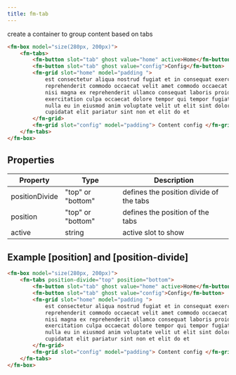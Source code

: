 ```yaml
---
title: fm-tab
---
```


create a container to group content based on tabs

```html preview
<fm-box model="size(280px, 200px)">
    <fm-tabs>
        <fm-button slot="tab" ghost value="home" active>Home</fm-button>
        <fm-button slot="tab" ghost value="config">Config</fm-button>
        <fm-grid slot="home" model="padding ">
            est consectetur aliqua nostrud fugiat et in consequat exercitation
            reprehenderit commodo occaecat velit amet commodo occaecat ullamco
            nisi magna ex reprehenderit ullamco consequat laboris proident non
            exercitation culpa occaecat dolore tempor qui tempor fugiat pariatur
            nulla eu in eiusmod anim voluptate velit ut elit sint dolor
            cupidatat elit pariatur sint non et elit do et
        </fm-grid>
        <fm-grid slot="config" model="padding"> Content config </fm-grid>
    </fm-tabs>
</fm-box>
```

## Properties

| Property       | Type              | Description                             |
| -------------- | ----------------- | --------------------------------------- |
| positionDivide | "top" or "bottom" | defines the position divide of the tabs |
| position       | "top" or "bottom" | defines the position of the tabs        |
| active         | string            | active slot to show                     |

## Example [position] and [position-divide]

```html preview
<fm-box model="size(280px, 200px)">
    <fm-tabs position-divide="top" position="bottom">
        <fm-button slot="tab" ghost value="home" active>Home</fm-button>
        <fm-button slot="tab" ghost value="config">Config</fm-button>
        <fm-grid slot="home" model="padding ">
            est consectetur aliqua nostrud fugiat et in consequat exercitation
            reprehenderit commodo occaecat velit amet commodo occaecat ullamco
            nisi magna ex reprehenderit ullamco consequat laboris proident non
            exercitation culpa occaecat dolore tempor qui tempor fugiat pariatur
            nulla eu in eiusmod anim voluptate velit ut elit sint dolor
            cupidatat elit pariatur sint non et elit do et
        </fm-grid>
        <fm-grid slot="config" model="padding"> Content config </fm-grid>
    </fm-tabs>
</fm-box>
```
